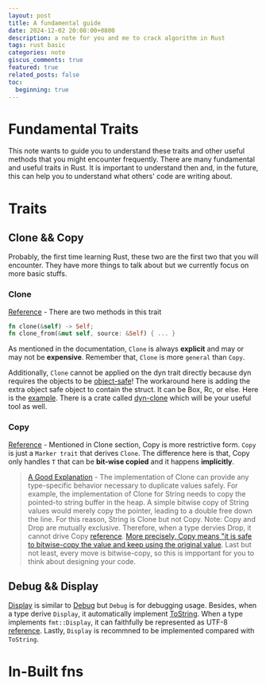 ```yaml
---
layout: post
title: A fundamental guide
date: 2024-12-02 20:08:00+0800
description: a note for you and me to crack algorithm in Rust
tags: rust basic
categories: note
giscus_comments: true
featured: true
related_posts: false
toc:
  beginning: true
---
```


# Fundamental Traits
This note wants to guide you to understand these traits and other useful methods that you might encounter frequently. 
There are many fundamental and useful traits in Rust. It is important to understand then and, in the future, this can help you to understand what others' code are writing about.

# Traits
## Clone && Copy
Probably, the first time learning Rust, these two are the first two that you will encounter. They have more things to talk about but we currently focus on more basic stuffs.
### Clone
[Reference](https://doc.rust-lang.org/std/clone/trait.Clone.html) - There are two methods in this trait
```rust
fn clone(&self) -> Self;
fn clone_from(&mut self, source: &Self) { ... }
```
As mentioned in the documentation, `Clone` is always **explicit** and may or may not be **expensive**. Remember that, `Clone` is more `general` than `Copy`. 

Additionally, `Clone` cannot be applied on the dyn trait directly because dyn requires the objects to be [object-safe](https://doc.rust-lang.org/std/keyword.dyn.html#fnref1)! The workaround here is adding the extra object safe object to contain the struct. It can be Box, Rc, or else. Here is the [example](https://stackoverflow.com/a/30353928). There is a crate called [dyn-clone](https://github.com/dtolnay/dyn-clone) which will be your useful tool as well.

### Copy
[Reference](https://doc.rust-lang.org/std/marker/trait.Copy.html) - Mentioned in Clone section, Copy is more restrictive form. `Copy` is just a `Marker trait` that derives `Clone`. The difference here is that, Copy only handles `T` that can be **bit-wise copied** and it happens **implicitly**. 
> [A Good Explanation](https://doc.rust-lang.org/std/marker/trait.Copy.html#whats-the-difference-between-copy-and-clone) - The implementation of Clone can provide any type-specific behavior necessary to duplicate values safely. For example, the implementation of Clone for String needs to copy the pointed-to string buffer in the heap. A simple bitwise copy of String values would merely copy the pointer, leading to a double free down the line. For this reason, String is Clone but not Copy.
Note: Copy and Drop are mutually exclusive. Therefore, when a type dervies Drop, it cannot drive Copy [reference](https://doc.rust-lang.org/book/ch04-01-what-is-ownership.html#stack-only-data-copy). [More precisely, Copy means "it is safe to bitwise-copy the value and keep using the original value](https://stackoverflow.com/a/66770829). Last but not least, every move is bitwise-copy, so this is impportant for you to think about designing your code.

## Debug && Display
[Display](https://doc.rust-lang.org/std/fmt/trait.Display.html) is similar to [Debug](https://doc.rust-lang.org/std/fmt/trait.Debug.html) but `Debug` is for debugging usage. Besides, when a type derive `Display`, it automatically implement [ToString](https://doc.rust-lang.org/std/string/trait.ToString.html). When a type implements `fmt::Display`, it can faithfully be represented as UTF-8 [reference](https://doc.rust-lang.org/std/fmt/index.html#fmtdisplay-vs-fmtdebug). 
Lastly, `Display` is recommned to be implemented compared with `ToString`.

# In-Built fns
